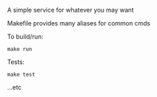 A simple service for whatever you may want

Makefile provides many aliases for common cmds

To build/run:

`make run`

Tests:

`make test`

...etc